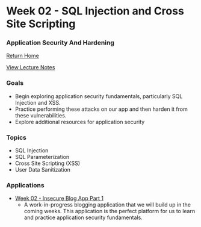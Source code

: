# Week 02 - SQL Injection and Cross Site Scripting
### Application Security And Hardening

[Return Home](../../../../)  

[View Lecture Notes](http://coreyshuman.github.io/GeekwiseApplicationSecurity/LectureNotes/Week-02)  

### Goals
- Begin exploring application security fundamentals, particularly SQL Injection and XSS.
- Practice performing these attacks on our app and then harden it from these vulnerabilities.
- Explore additional resources for application security

### Topics
- SQL Injection
- SQL Parameterization
- Cross Site Scripting (XSS)
- User Data Sanitization

### Applications
- [Week 02 - Insecure Blog App Part 1](../../Applications/Week-02/01-BasicBlogAppPart01)
  - A work-in-progress blogging application that we will build up in the coming weeks. This application is the perfect platform for us to learn and practice application security fundamentals.